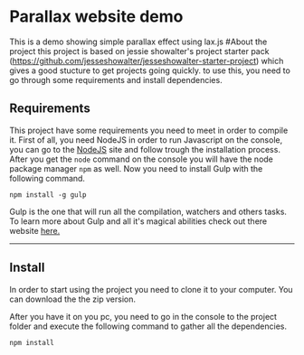 # Parallax website demo

This is a demo showing simple parallax effect using lax.js
#About the project
this project is based on jessie showalter's project starter pack (https://github.com/jesseshowalter/jesseshowalter-starter-project) which gives a good stucture to get projects going quickly. to use this, you need to go through some requirements and install dependencies.

## Requirements
This project have some requirements you need to meet in order to compile it. First of all, you need NodeJS in order to run Javascript on the console, you can go to the [NodeJS](http://nodejs.org) site and follow trough the installation process. After you get the `node` command on the console you will have the node package manager `npm` as well. Now you need to install Gulp with the following command.

```
npm install -g gulp
```
Gulp is the one that will run all the compilation, watchers and others tasks. To learn more about Gulp and all it's magical abilities check out there website [here.](https://gulpjs.com/)

***

## Install
In order to start using the project you need to clone it to your computer. You can download the the zip version.

After you have it on you pc, you need to go in the console to the project folder and execute the following command to gather all the dependencies.
```
npm install
```
